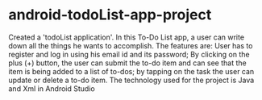 # android-todoList-app-project
Created a 'todoList application'. In this To-Do List app, a user can write down all the things he wants to accomplish. The features are: User has to register and log in using his email id and its password; By clicking on the plus (+) button, the user can submit the to-do item and can see that the item is being added to a list of to-dos; by tapping on the task the user can update or delete a to-do item. The technology used for the project is Java and Xml in Android Studio

